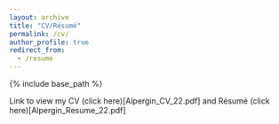 ```yaml
---
layout: archive
title: "CV/Résumé"
permalink: /cv/
author_profile: true
redirect_from:
  - /resume
---
```


{% include base_path %}

Link to view my CV (click here)[Alpergin_CV_22.pdf] and Résumé (click here)[Alpergin_Resume_22.pdf]
